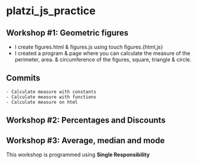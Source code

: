 # platzi_js_practice

## Workshop #1: Geometric figures 

- I create figures.html & figures.js using touch figures.{html,js} 
- I created a program & page where you can calculate the measure of the perimeter, area. & circumference of the figures, square, triangle & circle.
## 	Commits
	- Calculate measure with constants
	- Calculate measure with functions
	- Calculate measure on html

## Workshop #2: Percentages and Discounts



## Workshop #3: Average, median and mode

This workshop is programmed  using **Single Responsibility**